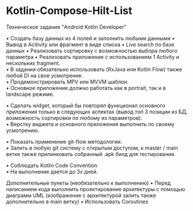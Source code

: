 # Kotlin-Compose-Hilt-List

Техническое задание "Android Kotlin Developer"

  • Cоздать базу данных из 4 полей и заполнить любыми данными 
  • Вывод в Acitivity или фрагмент в виде списка 
  • Live search по базе данных 
  • Реализовать сортировку с возможностью выбора любого параметра • Реализовать приложение с использованием 1 Activity и нескольких fragment.  
  • В задании обязательно использовать (RxJava или Kotlin Flow) также любой DI  на свое усмотрение.  
  • Продемонстрировать MPV или MVVM шаблон.  
  • Основное приложение должно работать как в portrait, так и в landscape  режиме. 

  • Cделать widget, который бы повторял функционал основного приложения только в следующих аспектах 
    (вывод топ 3 позиции из БД, возможность сортировки по любому из параметров).  
  • Верстку виджета и основного приложения выполнить по своему усмотрению. 

  • Показать применение git-flow методологии.  
  • Залить в любую git систему с открытым доступом, к master / main ветке также прилинковать собранный .apk билд для тестирования. 
  
  • Cоблюдать Kotlin Code Convention  
  • На выполнение дается до 3х дней. 
  
Дополнительные пункты (необязательно к выполнению) 
  • Перед написанием кода выполнить проектирование архитектуры с помощью диаграмм UML (изображение с архитектурой залить также дополнительно в main ветку) 
  • Использовать Coroutines 
